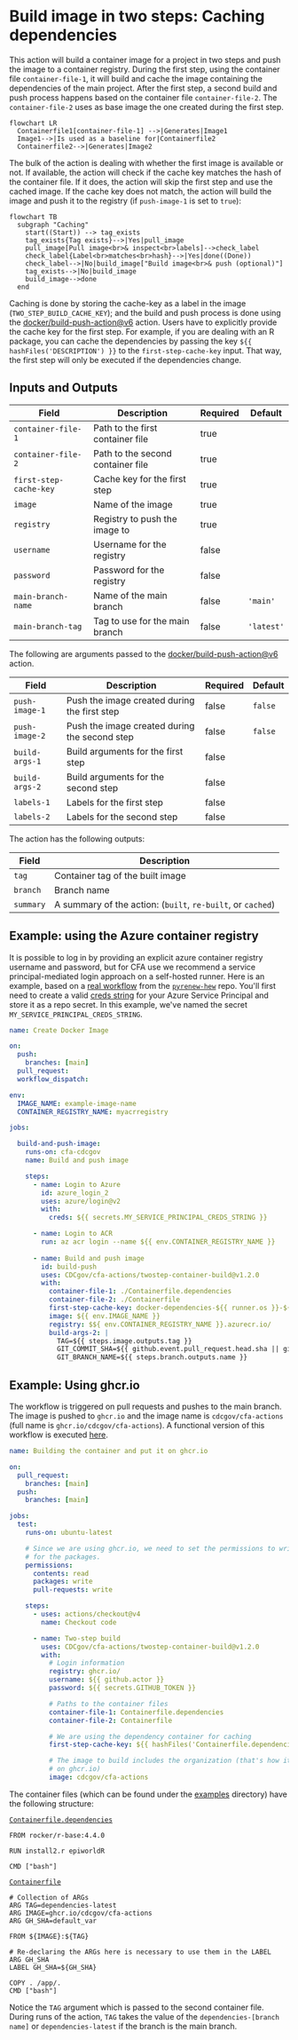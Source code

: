# Build image in two steps: Caching dependencies

This action will build a container image for a project in two steps and push the image to a container registry. During the first step, using the container file `container-file-1`, it will build and cache the image containing the dependencies of the main project. After the first step, a second build and push process happens based on the container file `container-file-2`. The `container-file-2` uses as base image the one created during the first step.

```mermaid
flowchart LR
  Containerfile1[container-file-1] -->|Generates|Image1
  Image1-->|Is used as a baseline for|Containerfile2
  Containerfile2-->|Generates|Image2
```

The bulk of the action is dealing with whether the first image is available or not. If available, the action will check if the cache key matches the hash of the container file. If it does, the action will skip the first step and use the cached image. If the cache key does not match, the action will build the image and push it to the registry (if `push-image-1` is set to `true`):

```mermaid
flowchart TB
  subgraph "Caching"
    start((Start)) --> tag_exists
    tag_exists{Tag exists}-->|Yes|pull_image
    pull_image[Pull image<br>& inspect<br>labels]-->check_label
    check_label{Label<br>matches<br>hash}-->|Yes|done((Done))
    check_label-->|No|build_image["Build image<br>& push (optional)"]
    tag_exists-->|No|build_image
    build_image-->done
  end
```

Caching is done by storing the cache-key as a label in the image (`TWO_STEP_BUILD_CACHE_KEY`); and the build and push process is done using the [docker/build-push-action@v6](https://github.com/docker/build-push-action/tree/v6) action. Users have to explicitly provide the cache key for the first step. For example, if you are dealing with an R package, you can cache the dependencies by passing the key `${{ hashFiles('DESCRIPTION') }}` to the `first-step-cache-key` input. That way, the first step will only be executed if the dependencies change.

## Inputs and Outputs

| Field | Description | Required | Default |
|-------|-------------|----------|---------|
| `container-file-1` | Path to the first container file | true | |
| `container-file-2` | Path to the second container file | true | |
| `first-step-cache-key` | Cache key for the first step | true | |
| `image` | Name of the image | true | |
| `registry` | Registry to push the image to | true |  |
| `username` | Username for the registry | false |  |
| `password` | Password for the registry | false |  |
| `main-branch-name` | Name of the main branch | false | `'main'` |
| `main-branch-tag` | Tag to use for the main branch | false | `'latest'` |

The following are arguments passed to the [docker/build-push-action@v6](https://github.com/docker/build-push-action/tree/v6) action.

| Field | Description | Required | Default |
|-------|-------------|----------|---------|
| `push-image-1` | Push the image created during the first step | false | `false` |
| `push-image-2` | Push the image created during the second step | false | `false` |
| `build-args-1` | Build arguments for the first step | false | |
| `build-args-2` | Build arguments for the second step | false | |
| `labels-1` | Labels for the first step | false | |
| `labels-2` | Labels for the second step | false | |

The action has the following outputs:

| Field | Description |
|-------|-------------|
| `tag` | Container tag of the built image |
| `branch` | Branch name |
| `summary` | A summary of the action: (`built`, `re-built`, or `cached`) |


## Example: using the Azure container registry
It is possible to log in by providing an explicit azure container registry username and password, but for CFA use we recommend a service principal-mediated login approach on a self-hosted runner. Here is an example, based on a [real workflow](https://github.com/CDCgov/pyrenew-hew/blob/main/.github/workflows/containers.yaml) from the [`pyrenew-hew`](https://github.com/cdcgov/pyrenew-hew) repo. You'll first need to create a valid [creds string](https://github.com/Azure/login?tab=readme-ov-file#creds) for your Azure Service Principal and store it as a repo secret. In this example, we've named the secret `MY_SERVICE_PRINCIPAL_CREDS_STRING`.

```yaml
name: Create Docker Image

on:
  push:
    branches: [main]
  pull_request:
  workflow_dispatch:

env:
  IMAGE_NAME: example-image-name
  CONTAINER_REGISTRY_NAME: myacrregistry

jobs:

  build-and-push-image:
    runs-on: cfa-cdcgov
    name: Build and push image

    steps:
      - name: Login to Azure
        id: azure_login_2
        uses: azure/login@v2
        with:
          creds: ${{ secrets.MY_SERVICE_PRINCIPAL_CREDS_STRING }}

      - name: Login to ACR
        run: az acr login --name ${{ env.CONTAINER_REGISTRY_NAME }}
        
      - name: Build and push image
        id: build-push
        uses: CDCgov/cfa-actions/twostep-container-build@v1.2.0
        with:
          container-file-1: ./Containerfile.dependencies
          container-file-2: ./Containerfile
          first-step-cache-key: docker-dependencies-${{ runner.os }}-${{ hashFiles('./Containerfile.dependencies') }}
          image: ${{ env.IMAGE_NAME }}
          registry: $${ env.CONTAINER_REGISTRY_NAME }}.azurecr.io/
          build-args-2: |
            TAG=${{ steps.image.outputs.tag }}
            GIT_COMMIT_SHA=${{ github.event.pull_request.head.sha || github.sha }}
            GIT_BRANCH_NAME=${{ steps.branch.outputs.name }}
```

## Example: Using ghcr.io

The workflow is triggered on pull requests and pushes to the main branch. The image is pushed to `ghcr.io` and the image name is `cdcgov/cfa-actions` (full name is `ghcr.io/cdcgov/cfa-actions`). A functional version of this workflow is executed [here](../.github/workflows/test-twostep-container-build.yml).

```yaml
name: Building the container and put it on ghcr.io

on:
  pull_request:
    branches: [main]
  push:
    branches: [main]

jobs:
  test:
    runs-on: ubuntu-latest

    # Since we are using ghcr.io, we need to set the permissions to write
    # for the packages.
    permissions:
      contents: read
      packages: write
      pull-requests: write

    steps:
      - uses: actions/checkout@v4
        name: Checkout code

      - name: Two-step build
        uses: CDCgov/cfa-actions/twostep-container-build@v1.2.0
        with:
          # Login information
          registry: ghcr.io/
          username: ${{ github.actor }}
          password: ${{ secrets.GITHUB_TOKEN }}

          # Paths to the container files
          container-file-1: Containerfile.dependencies
          container-file-2: Containerfile

          # We are using the dependency container for caching
          first-step-cache-key: ${{ hashFiles('Containerfile.dependencies') }}

          # The image to build includes the organization (that's how it is
          # on ghcr.io)
          image: cdcgov/cfa-actions

```

The container files (which can be found under the [examples](examples) directory) have the following structure:

[`Containerfile.dependencies`](examples/Containerfile.dependencies)

```Containerfile
FROM rocker/r-base:4.4.0

RUN install2.r epiworldR

CMD ["bash"]
```

[`Containerfile`](examples/Containerfile)

```Containerfile
# Collection of ARGs
ARG TAG=dependencies-latest
ARG IMAGE=ghcr.io/cdcgov/cfa-actions
ARG GH_SHA=default_var

FROM ${IMAGE}:${TAG}

# Re-declaring the ARGs here is necessary to use them in the LABEL
ARG GH_SHA
LABEL GH_SHA=${GH_SHA}

COPY . /app/.
CMD ["bash"]
```

Notice the `TAG` argument which is passed to the second container file. During runs of the action, `TAG` takes the value of the `dependencies-[branch name]` or `dependencies-latest` if the branch is the main branch.
